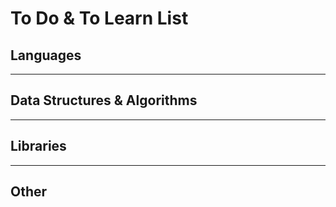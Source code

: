 # To Do & To Learn List

## Languages

---

## Data Structures & Algorithms

---

## Libraries

---

## Other